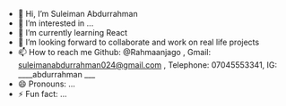 - 👋 Hi, I’m Suleiman Abdurrahman 
- 👀 I’m interested in ...
- 🌱 I’m currently learning React
- 💞️ I’m looking forward to collaborate and work on real life projects
- 📫 How to reach me Github: @Rahmaanjago , Gmail: suleimanabdurrahman024@gmail.com , Telephone: 07045553341, IG: ____abdurrahman ___
- 😄 Pronouns: ...
- ⚡ Fun fact: ...

<!---
Rahmaanjago/Rahmaanjago is a ✨ special ✨ repository because its `README.md` (this file) appears on your GitHub profile.
You can click the Preview link to take a look at your changes.
--->
